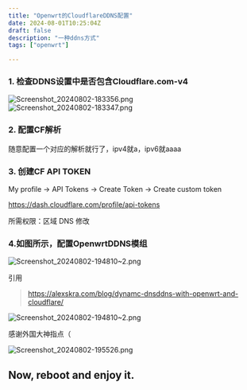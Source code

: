 ```yaml
---
title: "Openwrt的CloudflareDDNS配置"
date: 2024-08-01T10:25:04Z
draft: false
description: "一种ddns方式"
tags: ["openwrt"]

---
```

### 1. 检查DDNS设置中是否包含Cloudflare.com-v4

![Screenshot_20240802-183356.png](https://oxs.dahi.icu/pic/Screenshot_20240802-183356.png)
![Screenshot_20240802-183347.png](https://oxs.dahi.icu/pic/Screenshot_20240802-183347.png)


### 2. 配置CF解析

随意配置一个对应的解析就行了，ipv4就a，ipv6就aaaa


### 3. 创建CF API TOKEN
My profile -> API Tokens -> Create Token -> Create custom token

https://dash.cloudflare.com/profile/api-tokens

所需权限：区域 DNS 修改

### 4.如图所示，配置OpenwrtDDNS模组
![Screenshot_20240802-194810~2.png](https://oxs.dahi.icu/pic/Screenshot_20240802-194810~2.png)

引用
> https://alexskra.com/blog/dynamc-dnsddns-with-openwrt-and-cloudflare/

![Screenshot_20240802-194810~2.png](https://oxs.dahi.icu/pic/Screenshot_20240802-194810~2.png)

感谢外国大神指点（

![Screenshot_20240802-195526.png](https://oxs.dahi.icu/pic/Screenshot_20240802-195526.png)

## Now, reboot and enjoy it.